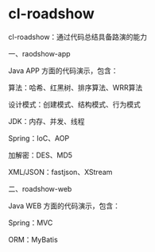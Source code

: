 cl-roadshow
==================

cl-roadshow：通过代码总结具备路演的能力


一、raodshow-app

Java APP 方面的代码演示，包含：

算法：哈希、红黑树、排序算法、WRR算法

设计模式：创建模式、结构模式、行为模式

JDK：内存、并发、线程

Spring：IoC、AOP

加解密：DES、MD5

XML/JSON：fastjson、XStream


二、roadshow-web

Java WEB 方面的代码演示，包含：

Spring：MVC

ORM：MyBatis
